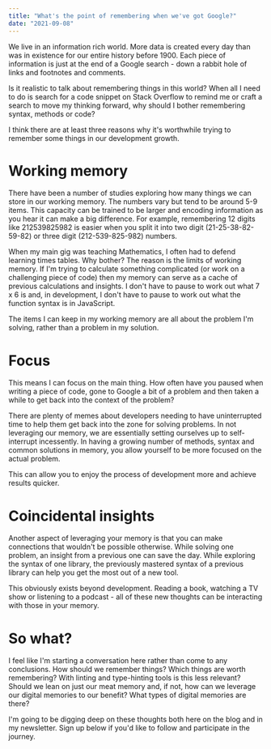 ```yaml
---
title: "What's the point of remembering when we've got Google?"
date: "2021-09-08"
---
```


We live in an information rich world. More data is created every day than was in existence for our entire history before 1900. Each piece of information is just at the end of a Google search - down a rabbit hole of links and footnotes and comments.

Is it realistic to talk about remembering things in this world? When all I need to do is search for a code snippet on Stack Overflow to remind me or craft a search to move my thinking forward, why should I bother remembering syntax, methods or code?

I think there are at least three reasons why it's worthwhile trying to remember some things in our development growth.

# Working memory

There have been a number of studies exploring how many things we can store in our working memory. The numbers vary but tend to be around 5-9 items. This capacity can be trained to be larger and encoding information as you hear it can make a big difference. For example, remembering 12 digits like 212539825982 is easier when you split it into two digit (21-25-38-82-59-82) or three digit (212-539-825-982) numbers.

When my main gig was teaching Mathematics, I often had to defend learning times tables. Why bother? The reason is the limits of working memory. If I'm trying to calculate something complicated (or work on a challenging piece of code) then my memory can serve as a cache of previous calculations and insights. I don't have to pause to work out what 7 x 6 is and, in development, I don't have to pause to work out what the function syntax is in JavaScript.

The items I can keep in my working memory are all about the problem I'm solving, rather than a problem in my solution.

# Focus

This means I can focus on the main thing. How often have you paused when writing a piece of code, gone to Google a bit of a problem and then taken a while to get back into the context of the problem?

There are plenty of memes about developers needing to have uninterrupted time to help them get back into the zone for solving problems. In not leveraging our memory, we are essentially setting ourselves up to self-interrupt incessently. In having a growing number of methods, syntax and common solutions in memory, you allow yourself to be more focused on the actual problem.

This can allow you to enjoy the process of development more and achieve results quicker.

# Coincidental insights

Another aspect of leveraging your memory is that you can make connections that wouldn't be possible otherwise. While solving one problem, an insight from a previous one can save the day. While exploring the syntax of one library, the previously mastered syntax of a previous library can help you get the most out of a new tool.

This obviously exists beyond development. Reading a book, watching a TV show or listening to a podcast - all of these new thoughts can be interacting with those in your memory.

# So what?

I feel like I'm starting a conversation here rather than come to any conclusions. How should we remember things? Which things are worth remembering? With linting and type-hinting tools is this less relevant? Should we lean on just our meat memory and, if not, how can we leverage our digital memories to our benefit? What types of digital memories are there?

I'm going to be digging deep on these thoughts both here on the blog and in my newsletter. Sign up below if you'd like to follow and participate in the journey.
